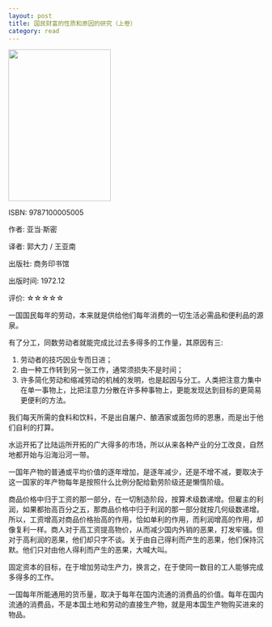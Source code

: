 ```yaml
---
layout: post
title: 国民财富的性质和原因的研究（上卷）
category: read
---
```

<img class="cover" src="/images/2011/12/9787100005005-202x300.jpg" width="202" height="300" />

ISBN: 9787100005005

作者: 亚当·斯密

译者: 郭大力 / 王亚南

出版社: 商务印书馆

出版时间: 1972.12

评价: ☆☆☆☆☆

一国国民每年的劳动，本来就是供给他们每年消费的一切生活必需品和便利品的源泉。

有了分工，同数劳动者就能完成比过去多得多的工作量，其原因有三: 

1. 劳动者的技巧因业专而日进；
2. 由一种工作转到另一张工作，通常须损失不是时间；
3. 许多简化劳动和缩减劳动的机械的发明，也是起因与分工。人类把注意力集中在单一事物上，比把注意力分散在许多种事物上，更能发现达到目标的更简易更便利的方法。

我们每天所需的食料和饮料，不是出自屠户、酿酒家或面包师的恩惠，而是出于他们自利的打算。

水运开拓了比陆运所开拓的广大得多的市场，所以从来各种产业的分工改良，自然地都开始与沿海沿河一带。

一国年产物的普通或平均价值的逐年增加，是逐年减少，还是不增不减，要取决于这一国家的年产物每年是按照什么比例分配给勤劳阶级还是懒惰阶级。

商品价格中归于工资的那一部分，在一切制造阶段，按算术级数递增。但雇主的利润，如果都抬高百分之五，那商品价格中归于利润的那一部分就按几何级数递增。所以，工资增高对商品价格抬高的作用，恰如单利的作用，而利润增高的作用，却像复利一样。商人对于高工资提高物价，从而减少国内外销的恶果，打发牢骚。但对于高利润的恶果，他们却只字不谈。关于由自己得利而产生的恶果，他们保持沉默。他们只对由他人得利而产生的恶果，大喊大叫。

固定资本的目标，在于增加劳动生产力，换言之，在于使同一数目的工人能够完成多得多的工作。

一国每年所能通用的货币量，取决于每年在国内流通的消费品的价值。每年在国内流通的消费品，不是本国土地和劳动的直接生产物，就是用本国生产物购买进来的物品。
